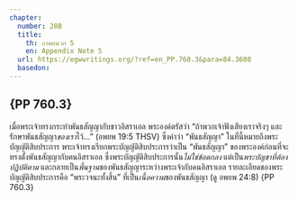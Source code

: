 ```yaml
---
chapter:
  number: 28B
  title:
    th: ภาคผนวก 5
    en: Appendix Note 5
  url: https://egwwritings.org/?ref=en_PP.760.3&para=84.3608
  basedon:
---
```


## {PP 760.3}

เมื่อพระเจ้าทรงกระทำพันธสัญญากับชาวอิสราเอล พระองค์ตรัสว่า “ถ้าพวกเจ้าฟังเสียงเราจริงๆ และรักษาพันธสัญญา*ของเรา*ไว้...” (อพยพ 19:5 THSV) ซึ่งคำว่า “พันธสัญญา” ในที่นี้หมายถึงพระบัญญัติสิบประการ พระเจ้าทรงเรียกพระบัญญัติสิบประการว่าเป็น “พันธสัญญา” ของพระองค์ก่อนที่จะทรงตั้งพันธสัญญากับคนอิสราเอล ซึ่งพระบัญญัติสิบประการนั้น*ไม่ใช่ข้อตกลง* แต่เป็น*พระบัญชาที่ต้องปฏิบัติตาม* และกลายเป็น*พื้นฐาน*ของพันธสัญญาระหว่างพระเจ้ากับคนอิสราเอล รายละเอียดของพระบัญญัติสิบประการคือ “พระวจนะทั้งสิ้น” ที่เป็น*เนื้อความ*ของพันธสัญญา (ดู อพยพ 24:8) {PP 760.3}
